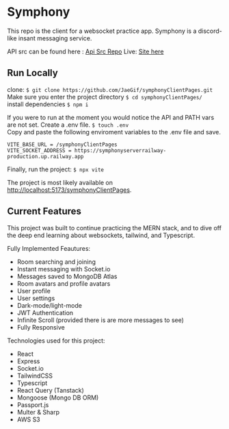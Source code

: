 # Symphony

This repo is the client for a websocket practice app. Symphony is a discord-like insant messaging service.

API src can be found here : [Api Src Repo](https://github.com/JaeGif/symphonyClientPages)
Live: [Site here](https://jaegif.github.io/symphonyClientPages/)

## Run Locally

clone: `$ git clone https://github.com/JaeGif/symphonyClientPages.git`\
Make sure you enter the project directory `$ cd symphonyClientPages/`\
install dependencies `$ npm i`

If you were to run at the moment you would notice the API and PATH vars are not set. Create a .env file. `$ touch .env`\
Copy and paste the following enviroment variables to the .env file and save.

```
VITE_BASE_URL = /symphonyClientPages
VITE_SOCKET_ADDRESS = https://symphonyserverrailway-production.up.railway.app
```

Finally, run the project: `$ npx vite`

The project is most likely available on [http://localhost:5173/symphonyClientPages](http://localhost:5173/symphonyClientPages).

## Current Features

This project was built to continue practicing the MERN stack, and to dive off the deep end learning about websockets, tailwind, and Typescript.

Fully Implemented Feautures:

- Room searching and joining
- Instant messaging with Socket.io
- Messages saved to MongoDB Atlas
- Room avatars and profile avatars
- User profile
- User settings
- Dark-mode/light-mode
- JWT Authentication
- Infinite Scroll (provided there is are more messages to see)
- Fully Responsive

Technologies used for this project:

- React
- Express
- Socket.io
- TailwindCSS
- Typescript
- React Query (Tanstack)
- Mongoose (Mongo DB ORM)
- Passport.js
- Multer & Sharp
- AWS S3
